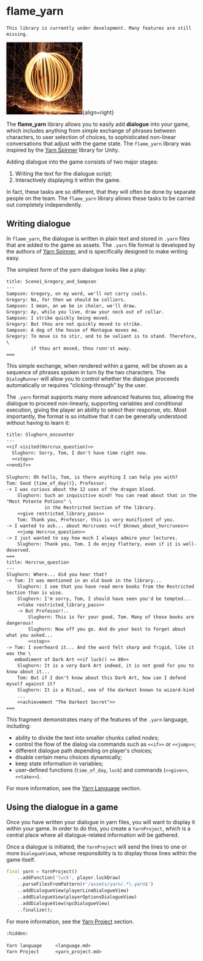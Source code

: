 # flame_yarn

```{warning}
This library is currently under development. Many features are still missing.
```

<!-- Image taken from https://pxhere.com/en/photo/932518  License: CC0 Public Domain -->
![fireball](../images/fireball-small.jpg){align=right}

The **flame_yarn** library allows you to easily add **dialogue** into your game, which includes
anything from simple exchange of phrases between characters, to user selection of choices, to
sophisticated non-linear conversations that adjust with the game state. The `flame_yarn` library
was inspired by the [Yarn Spinner] library for Unity.

Adding dialogue into the game consists of two major stages:
1. Writing the text for the dialogue script;
2. Interactively displaying it within the game.

In fact, these tasks are so different, that they will often be done by separate people on the team.
The `flame_yarn` library allows these tasks to be carried out completely independently.

[Yarn Spinner]: https://docs.yarnspinner.dev/


## Writing dialogue

In `flame_yarn`, the dialogue is written in plain text and stored in `.yarn` files that are added
to the game as assets. The `.yarn` file format is developed by the authors of [Yarn Spinner], and
is specifically designed to make writing easy.

The simplest form of the yarn dialogue looks like a play:

```text
title: Scene1_Gregory_and_Sampson
---
Sampson: Gregory, on my word, we'll not carry coals.
Gregory: No, for then we should be colliers.
Sampson: I mean, an we be in choler, we'll draw.
Gregory: Ay, while you live, draw your neck out of collar.
Sampson: I strike quickly being moved.
Gregory: But thou are not quickly moved to strike.
Sampson: A dog of the house of Montague moves me.
Gregory: To move is to stir, and to be valiant is to stand. Therefore, \
         if thou art moved, thou runn'st away.
===
```

This simple exchange, when rendered within a game, will be shown as a sequence of phrases spoken
in turn by the two characters. The `DialogRunner` will allow you to control whether the dialogue
proceeds automatically or requires "clicking-through" by the user.

The `.yarn` format supports many more advanced features too, allowing the dialogue to proceed
non-linearly, supporting variables and conditional execution, giving the player an ability to
select their response, etc. Most importantly, the format is so intuitive that it can be generally
understood without having to learn it:

```text
title: Slughorn_encounter
---
<<if visited(Horcrux_question)>>
  Slughorn: Sorry, Tom, I don't have time right now.
  <<stop>>
<<endif>>

Slughorn: Oh hello, Tom, is there anything I can help you with?
Tom: Good {time_of_day()}, Professor.
-> I was curious about the 12 uses of the dragon blood.
    Slughorn: Such an inquisitive mind! You can read about that in the "Most Potente Potions" \
              in the Restricted Section of the library.
    <<give restricted_library_pass>>
    Tom: Thank you, Professor, this is very munificent of you.
-> I wanted to ask... about Horcruxes <<if $knows_about_horcruxes>>
    <<jump Horcrux_question>>
-> I just wanted to say how much I always admire your lectures.
    Slughorn: Thank you, Tom. I do enjoy flattery, even if it is well-deserved.
===
title: Horcrux_question
---
Slughorn: Where... did you hear that?
-> Tom: It was mentioned in an old book in the library...
    Slughorn: I see that you have read more books from the Restricted Section than is wise.
    Slughorn: I'm sorry, Tom, I should have seen you'd be tempted...
    <<take restricted_library_pass>>
    -> But Professor!..
        Slughorn: This is for your good, Tom. Many of those books are dangerous!
        Slughorn: Now off you go. And do your best to forget about what you asked...
        <<stop>>
-> Tom: I overheard it... And the word felt sharp and frigid, like it was the \
   embodiment of Dark Art <<if luck() >= 80>>
    Slughorn: It is a very Dark Art indeed, it is not good for you to know about it...
    Tom: But if I don't know about this Dark Art, how can I defend myself against it?
    Slughorn: It is a Ritual, one of the darkest known to wizard-kind
    ...
    <<achievement "The Darkest Secret">>
===
```

This fragment demonstrates many of the features of the `.yarn` language, including:
- ability to divide the text into smaller chunks called _nodes_;
- control the flow of the dialog via commands such as `<<if>>` or `<<jump>>`;
- different dialogue path depending on player's choices;
- disable certain menu choices dynamically;
- keep state information in variables;
- user-defined functions (`time_of_day`, `luck`) and commands (`<<give>>`, `<<take>>`).

For more information, see the [Yarn Language](language.md) section.


## Using the dialogue in a game

Once you have written your dialogue in yarn files, you will want to display it within your game.
In order to do this, you create a `YarnProject`, which is a central place where all dialogue-related
information will be gathered.

Once a dialogue is initiated, the `YarnProject` will send the lines to one or more `DialogueView`s,
whose responsibility is to display those lines within the game itself.

```dart
final yarn = YarnProject()
    ..addFunction('luck', player.luckDraw)
    ..parseFilesFromPattern(r'/assets/yarn/.*\.yarn$')
    ..addDialogueView(playerLineDialogueView)
    ..addDialogueView(playerOptionsDialogueView)
    ..addDialogueView(npcDialogueView)
    ..finalize();
```

For more information, see the [Yarn Project](yarn_project.md) section.


```{toctree}
:hidden:

Yarn language     <language.md>
Yarn Project      <yarn_project.md>
```
